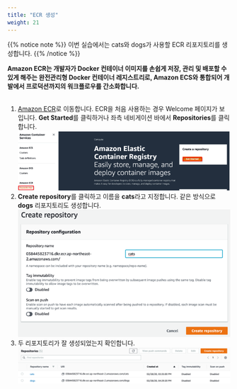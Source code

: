 ```yaml
---
title: "ECR 생성"
weight: 21
---
```


{{% notice note %}}
이번 실습에서는 cats와 dogs가 사용할 ECR 리포지토리를 생성합니다. 
{{% /notice %}}

**Amazon ECR는 개발자가 Docker 컨테이너 이미지를 손쉽게 저장, 관리 및 배포할 수 있게 해주는 완전관리형 Docker 컨테이너 레지스트리로, Amazon ECS와 통합되어 개발에서 프로덕션까지의 워크플로우를 간소화합니다.** <br/><br/>

1. [Amazon ECR](https://console.aws.amazon.com/ecr)로 이동합니다. ECR을 처음 사용하는 경우 Welcome 페이지가 보입니다. **Get Started**를 클릭하거나 좌측 네비게이션 바에서 **Repositories**를 클릭합니다. 
![MoveToECR](../../../static/images/ecr/ecr_3.png)
1. **Create repository**를 클릭하고 이름을 **cats**라고 지정합니다. 같은 방식으로 **dogs** 리포지토리도 생성합니다. 
![CreateECR](../../../static/images/ecr/ecr_4.png)
1. 두 리포지토리가 잘 생성되었는지 확인합니다.
![CheckECR](../../../static/images/ecr/ecr_5.png)